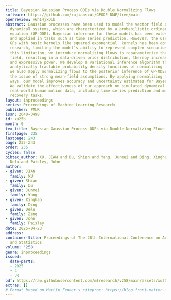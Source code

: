 ```yaml
---
title: Bayesian Gaussian Process ODEs via Double Normalizing Flows
software: https://github.com/xujianscut/GPODE-DNF/tree/main
openreview: v6hI4jxD1b
abstract: Gaussian processes have been used to model the vector field of continuous
  dynamical systems, which are characterized by a probabilistic ordinary differential
  equation (GP-ODE). Bayesian inference for these models has been extensively studied
  and applied in tasks such as time series prediction. However, the use of standard
  GPs with basic kernels like squared exponential  kernels has been common in GP-ODE
  research, limiting the model’s ability to represent complex scenarios. To address
  this limitation, we introduce normalizing flows to reparameterize the ODE vector
  field, resulting in a data-driven prior distribution, thereby increasing flexibility
  and expressive power. We develop a variational inference algorithm that utilizes
  analytically tractable probability density functions of normalizing flows. Additionally,
  we also apply normalizing flows to the posterior inference of GP-ODEs to resolve
  the issue of strong mean-field assumptions. By applying normalizing flows in these
  ways, our model improves accuracy and uncertainty estimates for Bayesian GP-ODEs.
  We validate the effectiveness of our approach on simulated dynamical systems and
  real-world human motion data, including time series prediction and missing data
  recovery tasks.
layout: inproceedings
series: Proceedings of Machine Learning Research
publisher: PMLR
issn: 2640-3498
id: xu25b
month: 0
tex_title: Bayesian Gaussian Process ODEs via Double Normalizing Flows
firstpage: 235
lastpage: 243
page: 235-243
order: 235
cycles: false
bibtex_author: XU, JIAN and Du, Shian and Yang, Junmei and Ding, Xinghao and Zeng,
  Delu and Paisley, John
author:
- given: JIAN
  family: XU
- given: Shian
  family: Du
- given: Junmei
  family: Yang
- given: Xinghao
  family: Ding
- given: Delu
  family: Zeng
- given: John
  family: Paisley
date: 2025-04-23
address:
container-title: Proceedings of The 28th International Conference on Artificial Intelligence
  and Statistics
volume: '258'
genre: inproceedings
issued:
  date-parts:
  - 2025
  - 4
  - 23
pdf: https://raw.githubusercontent.com/mlresearch/v258/main/assets/xu25b/xu25b.pdf
extras: []
# Format based on Martin Fenner's citeproc: https://blog.front-matter.io/posts/citeproc-yaml-for-bibliographies/
---
```

